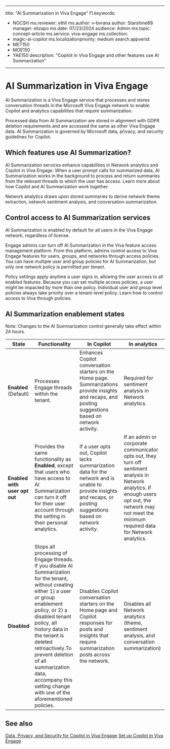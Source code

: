 
---
title: "AI Summarization in Viva Engage"
f1.keywords:
- NOCSH
ms.reviewer: ethli
ms.author: v-bvrana
author: Starshine89
manager: elizapo
ms.date: 07/23/2024
audience: Admin
ms.topic: concept-article
ms.service: viva-engage
ms.collection: 
 - magic-ai-copilot
ms.localizationpriority: medium
search.appverid:
- MET150
- MOE150
- YAE150
description: "Copilot in Viva Engage and other features use AI Summarization"
---

# AI Summarization in Viva Engage

AI Summarization is a Viva Engage service that processes and stores conversation threads in the Microsoft Viva Engage network to enable Copilot and analytics capabilities that require summarization.

Processed data from AI Summarization are stored in alignment with GDPR deletion requirements and are accessed the same as other Viva Engage data. AI Summarization is governed by Microsoft data, privacy, and security guidelines for Copilot.

## Which features use AI Summarization?

AI Summarization services enhance capabilities in Network analytics and Copilot in Viva Engage. When a user prompt calls for summarized data, AI Summarization works in the background to process and return summaries from the relevant threads to which the user has access. Learn more about how Copilot and AI Summarization work together.

Network analytics draws upon stored summaries to derive network theme extraction, network sentiment analysis, and conversation summarization.

## Control access to AI Summarization services

AI Summarization is enabled by default for all users in the Viva Engage network, regardless of license. 

Engage admins can turn off AI Summarization in the Viva feature access management platform. From this platform, admins control access to Viva Engage features for users, groups, and networks through access policies. You can have multiple user and group policies for AI Summarization, but only one network policy is permitted per tenant.  

Policy settings apply anytime a user signs in, allowing the user access to all enabled features. Because you can set multiple access policies, a user might be impacted by more than one policy. Individual user and group level policies always take priority over a tenant-level policy. Learn how to control access to Viva through policies.

## AI Summarization enablement states

Note: Changes to the AI Summarization control generally take effect within 24 hours.

|State| Functionality| In Copilot| In analytics|
|--------|------------|----------|-------------|
|**Enabled** (Default)| Processes Engage threads within the tenant.|Enhances Copilot conversation starters on the Home page. Summarizations provide insights and recaps, and  posting suggestions based on network activity.|Required for sentiment analysis in Network analytics.|
|**Enabled with user opt out**|Provides the same functionality as **Enabled**, except that users who have access to AI Summarization can turn it off for their user account through the setting in their personal analytics.|If a user opts out, Copilot lacks summarization data for the network and is unable to provide insights and recaps, or posting suggestions based on network activity.|If an admin or corporate communicator opts out, they turn off sentiment analysis in Network analytics. If enough users opt out, the network may not meet the minimum required data for Network analytics.|
|**Disabled**|Stops all processing of Engage threads. If you disable AI Summarization for the tenant, without creating either 1) a user or group enablement policy, or 2) a disabled tenant policy, all history data in the tenant is deleted retroactively.To prevent deletion of all summarization data, accompany this setting change with one of the aforementioned policies.|Disables Copilot conversation starters on the Home page and Copilot responses for posts and insights that require summarization posts across the network.|Disables all Network analytics (theme, sentiment analysis, and conversation summarization)|

## See also

[Data, Privacy, and Security for Copilot in Viva Engage](/viva/engage/manage-security-and-compliance/data-privacy-security-copilot-engage)
[Set up Copilot in Viva Engage](/viva/engage/configure-copilot-for-engage)
